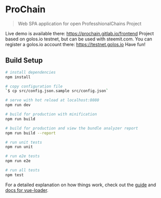 # ProChain

> Web SPA application for open ProfesshionalChains Project

Live demo is available there: https://prochain.gitlab.io/frontend
Project based on golos.io testnet, but can be used with steemit.com.
You can register a golos.io account there: https://testnet.golos.io
Have fun!


## Build Setup

``` bash
# install dependencies
npm install

# copy configuration file
`$ cp src/config.json.sample src/config.json`

# serve with hot reload at localhost:8080
npm run dev

# build for production with minification
npm run build

# build for production and view the bundle analyzer report
npm run build --report

# run unit tests
npm run unit

# run e2e tests
npm run e2e

# run all tests
npm test
```

For a detailed explanation on how things work, check out the [guide](http://vuejs-templates.github.io/webpack/) and [docs for vue-loader](http://vuejs.github.io/vue-loader).
